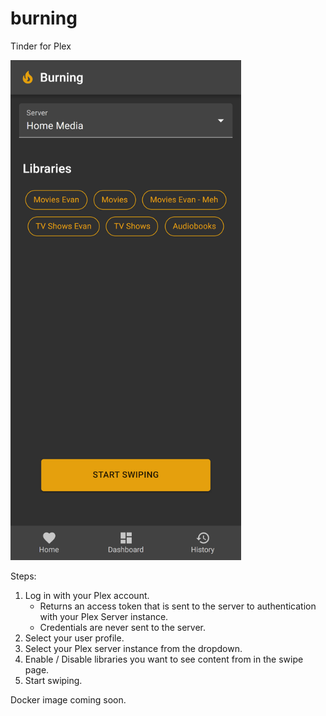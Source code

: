# burning
Tinder for Plex

<img src="https://github.com/evan-buss/burning/blob/main/.github/screenshot.png?raw=true" height="800" alt="screenshot">


Steps:
1. Log in with your Plex account.
   - Returns an access token that is sent to the server to authentication with your Plex Server instance.
   - Credentials are never sent to the server.
2. Select your user profile.
3. Select your Plex server instance from the dropdown.
4. Enable / Disable libraries you want to see content from in the swipe page.
5. Start swiping.

Docker image coming soon.

